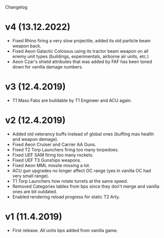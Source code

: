 Changelog

# v4 (13.12.2022)
- Fixed Rhino firing a very slow projectile, added its old particle beam weapon back.
- Fixed Aeon Galactic Colossus using its tractor beam weapon on all enemy unit types (buildings, experimentals, airborne air units, etc.)
- Aeon Czar's shield attributes that was added by FAF has been toned down for vanilla damage numbers.

# v3 (12.4.2019)
- T1 Mass Fabs are buildable by T1 Engineer and ACU again.

# v2 (12.4.2019)
- Added old veterancy buffs instead of global ones (buffing max health and weapon demage).
- Fixed Aeon Cruiser and Carrier AA Guns.
- Fixed T2 Torp Launchers firing too many torpedoes.
- Fixed UEF SAM firing too many rockets.
- Fixed UEF T3 Gunships weapons.
- Fixed Aeon MML missile missing a lot.
- ACU gun upgrades no longer affect OC range (yes in vanilla OC had very small range).
- T1 Torp Launchers how rotate turrets at the same speed.
- Removed Categories tables from bps since they don't merge and vanilla ones are bit outdated.
- Enabled rendering reload progress for static T2 Arty.

# v1 (11.4.2019)
- First release. All units bps added from vanilla game.
